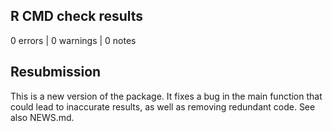 ## R CMD check results

0 errors | 0 warnings | 0 notes

## Resubmission

This is a new version of the package. It fixes a bug in the main function that could lead to inaccurate results, as well as removing redundant code. See also NEWS.md.
